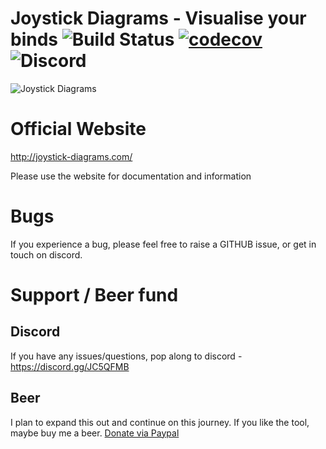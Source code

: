 # Joystick Diagrams - Visualise your binds ![Build Status](https://travis-ci.com/Rexeh/joystick-diagrams.svg?branch=master) [![codecov](https://codecov.io/gh/Rexeh/joystick-diagrams/branch/master/graph/badge.svg)](https://codecov.io/gh/Rexeh/joystick-diagrams) ![Discord](https://img.shields.io/discord/733253732355276800?label=Discord)

![Joystick Diagrams](https://joystick-diagrams.com/img/main-hero.png)

# Official Website
http://joystick-diagrams.com/

Please use the website for documentation and information

# Bugs
If you experience a bug, please feel free to raise a GITHUB issue, or get in touch on discord.

# Support / Beer fund

## Discord
If you have any issues/questions, pop along to discord - https://discord.gg/JC5QFMB

## Beer
I plan to expand this out and continue on this journey. If you like the tool, maybe buy me a beer.
[Donate via Paypal](https://www.paypal.com/cgi-bin/webscr?cmd=_s-xclick&hosted_button_id=WLLDYGQM5Z39W&source=url)


